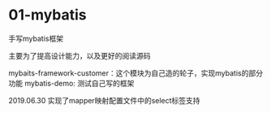 # 01-mybatis
手写mybatis框架

主要为了提高设计能力，以及更好的阅读源码

mybaits-framework-customer：这个模块为自己造的轮子，实现mybatis的部分功能
mybatis-demo: 测试自己写的框架

2019.06.30
实现了mapper映射配置文件中的select标签支持
